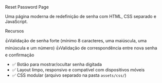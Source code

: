 Reset Password Page

Uma página moderna de redefinição de senha com HTML, CSS separado e JavaScript.

Recursos

  👍Validação de senha forte (mínimo 8 caracteres, uma maiúscula, uma minúscula e um número)
  👍Validação de correspondência entre nova senha e confirmação
- ✅ Botão para mostrar/ocultar senha digitada
- ✅ Layout limpo, responsivo e compatível com dispositivos móveis
- ✅ CSS modular (arquivo separado na pasta `assets/css/`)
